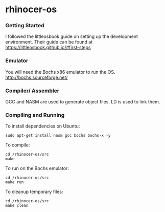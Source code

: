 # rhinocer-os

### Getting Started
I followed the littleosbook guide on setting up the development environment. Their guide can be found at https://littleosbook.github.io/#first-steps

### Emulator
You will need the Bochs x86 emulator to run the OS.
http://bochs.sourceforge.net/

### Compiler/ Assembler
GCC and NASM are used to generate object files. LD is used to link them.

### Compiling and Running

To install dependencies on Ubuntu:
```
sudo apt-get install nasm gcc bochs bochs-x -y
```

To compile:
```
cd /rhinocer-os/src
make
```

To run on the Bochs emulator:
```
cd /rhinocer-os/src
make run
```

To cleanup temporary files:
```
cd /rhinocer-os/src
make clean
```
